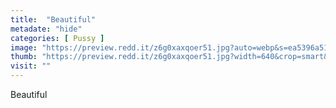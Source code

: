 ```yaml
---
title:  "Beautiful"
metadate: "hide"
categories: [ Pussy ]
image: "https://preview.redd.it/z6g0xaxqoer51.jpg?auto=webp&s=ea5396a515693c15e15629ec849707f7b3072fca"
thumb: "https://preview.redd.it/z6g0xaxqoer51.jpg?width=640&crop=smart&auto=webp&s=708caa000be6fec076869d202a9e285c9d91aecc"
visit: ""
---
```

Beautiful
